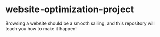 # website-optimization-project
Browsing a website should be a smooth sailing, and this repository will teach you how to make it happen!
